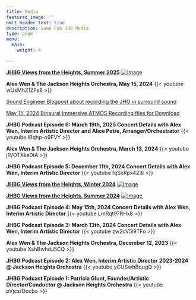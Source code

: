 ```yaml
---
title: Media
featured_image: ''
omit_header_text: true
description: Some Fun JHO Media
type: page
menu:
  main:
    weight: 4

---
```


**[JHBG Views from the Heights, Summer 2025](https://www.jhbg.org/wp-content/uploads/2025/05/JHBG-Summer2025-DigitalVersion.pdf)**
[![Image](/images/2025/JHBG_Heights_May_2025.png)](https://www.jhbg.org/wp-content/uploads/2025/05/JHBG-Summer2025-DigitalVersion.pdf)

**Alex Wen & The Jackson Heights Orchestra, May 15, 2024**
{{< youtube wUsMhZ1ZFs8 >}}

[Sound Engineer Blogpost about recording the JHO in surround sound](https://www.extralarge.nyc/jho)

[May 15, 2024 Binaural Immersive ATMOS Recording files for Download](https://drive.google.com/drive/folders/1hKwguWRi9amnl9GENufPBbaBsoqfmkYK?usp=sharing)

**JHBG Podcast Episode 6: March 19th, 2025 Concert Details with Alex Wen, Interim Artistic Director and Alice Petre, Arranger/Orchestrator**
{{< youtube IBqhp-o9FVY >}}

**Alex Wen & The Jackson Heights Orchestra, March 13, 2024**
{{< youtube j1VOTXka0tA >}}

**JHBG Podcast Episode 5: December 11th, 2024 Concert Details with Alex Wen, Interim Artistic Director**
{{< youtube fqSxRpx423I >}}

**[JHBG Views from the Heights, Winter 2024](https://www.jhbg.org/wp-content/uploads/2024/11/Views-Winter-24.pdf)**
[![Image](/images/2024/JHBG_Heights_Nov_2024.png)](https://www.jhbg.org/wp-content/uploads/2024/11/Views-Winter-24.pdf)

**[JHBG Views from the Heights, Summer 2024](https://www.jhbg.org/wp-content/uploads/2024/05/JHBG-Summer2024-ONLINE.pdf)**
[![Image](/images/2024/JHBG_Heights_May_2024.png)](https://www.jhbg.org/wp-content/uploads/2024/05/JHBG-Summer2024-ONLINE.pdf)

**JHBG Podcast Episode 4: May 15th, 2024 Concert Details with Alex Wen, Interim Artistic Director**
{{< youtube LmRqt97RHx8 >}}

**JHBG Podcast Episode 3: March 13th, 2024 Concert Details with Alex Wen, Interim Artistic Director**
{{< youtube zw2cV5l9TFo >}}

**Alex Wen & The Jackson Heights Orchestra, December 12, 2023**
{{< youtube XshBwhdJ5CQ >}}

**JHBG Podcast Episode 2: Alex Wen, Interim Artistic Director 2023-2024 @
Jackson Heights Orchestra**
{{< youtube yCUSwbBqugQ >}}

**JHBG Podcast Episode 1: Patricia Glunt, Founder/Artistic Director/Conductor @
Jackson Heights Orchestra**
{{< youtube pVjcsrDocbo >}}

